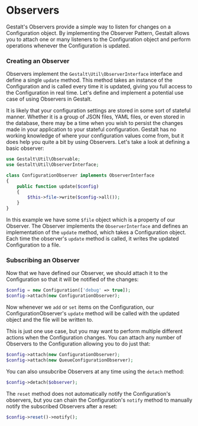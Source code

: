 # Observers

Gestalt's Observers provide a simple way to listen for changes on a Configuration object. By implementing the Observer Pattern, Gestalt allows you to attach one or many listeners to the Configuration object and perform operations whenever the Configuration is updated.

### Creating an Observer

Observers implement the `Gestalt\Util\ObserverInterface` interface and define a single `update` method. This method takes an instance of the Configuration and is called every time it is updated, giving you full access to the Configuration in real time. Let's define and implement a potential use case of using Observers in Gestalt.

It is likely that your configuration settings are stored in some sort of stateful manner. Whether it is a group of JSON files, YAML files, or even stored in the database, there may be a time when you wish to persist the changes made in your application to your stateful configuration. Gestalt has no working knowledge of where your configuration values come from, but it does help you quite a bit by using Observers. Let's take a look at defining a basic observer:

```php
use Gestalt\Util\Observable;
use Gestalt\Util\ObserverInterface;

class ConfigurationObserver implements ObserverInterface
{
    public function update($config)
    {
        $this->file->write($config->all());
    }
}
```

In this example we have some `$file` object which is a property of our Observer. The Observer implements the `ObserverInterface` and defines an implementation of the `update` method, which takes a Configuration object. Each time the observer's `update` method is called, it writes the updated Configuration to a file.

### Subscribing an Observer

Now that we have defined our Observer, we should attach it to the Configuration so that it will be notified of the changes:

```php
$config = new Configuration(['debug' => true]);
$config->attach(new ConfigurationObserver);
```

Now whenever we `add` or `set` items on the Configuration, our ConfigurationObserver's `update` method will be called with the updated object and the file will be written to. 

This is just one use case, but you may want to perform multiple different actions when the Configuration changes. You can attach any number of Observers to the Configuration allowing you to do just that:

```php
$config->attach(new ConfigurationObserver);
$config->attach(new QueueConfigurationObserver);
```

You can also unsubcribe Observers at any time using the `detach` method:

```php
$config->detach($observer);
```

The `reset` method does not automatically notify the Configuration's observers, but you can chain the Configuration's `notify` method to manually notify the subscribed Observers after a reset:

```php
$config->reset()->notify();
```
